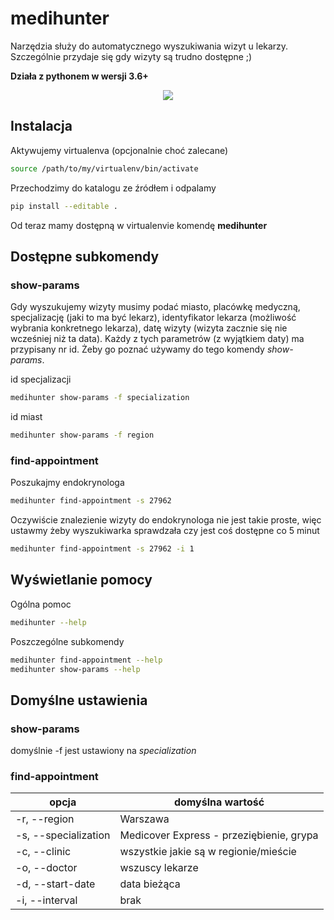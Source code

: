 # medihunter

Narzędzia służy do automatycznego wyszukiwania wizyt u lekarzy. Szczególnie przydaje się gdy wizyty są trudno dostępne ;)

**Działa z pythonem w wersji 3.6+**

<p align="center">
    <img src="https://apqlzm.github.io/theme/images/icons/search-every-minute.svg">
</p>

## Instalacja

Aktywujemy virtualenva (opcjonalnie choć zalecane)

```bash
source /path/to/my/virtualenv/bin/activate
```

Przechodzimy do katalogu ze źródłem i odpalamy

```bash
pip install --editable .
```

Od teraz mamy dostępną w virtualenvie komendę **medihunter**

## Dostępne subkomendy

### show-params

Gdy wyszukujemy wizyty musimy podać miasto, placówkę medyczną, specjalizację (jaki to ma być lekarz), identyfikator lekarza (możliwość wybrania konkretnego lekarza), datę wizyty (wizyta zacznie się nie wcześniej niż ta data). Każdy z tych parametrów (z wyjątkiem daty) ma przypisany nr id. Żeby go poznać używamy do tego komendy *show-params*.

id specjalizacji

```bash
medihunter show-params -f specialization
```

id miast

```bash
medihunter show-params -f region
```

### find-appointment

Poszukajmy endokrynologa

```bash
medihunter find-appointment -s 27962
```

Oczywiście znalezienie wizyty do endokrynologa nie jest takie proste, więc ustawmy żeby wyszukiwarka sprawdzała czy jest coś dostępne co 5 minut

```bash
medihunter find-appointment -s 27962 -i 1
```

## Wyświetlanie pomocy

Ogólna pomoc

```bash
medihunter --help
```

Poszczególne subkomendy

```bash
medihunter find-appointment --help
medihunter show-params --help
```

## Domyślne ustawienia

### show-params

domyślnie -f jest ustawiony na *specialization*

### find-appointment

opcja|domyślna wartość
-----|----------------
-r, --region|Warszawa 
-s, --specialization|Medicover Express - przeziębienie, grypa
-c, --clinic|wszystkie jakie są w regionie/mieście
-o, --doctor|wszuscy lekarze
-d, --start-date|data bieżąca
-i, --interval|brak
